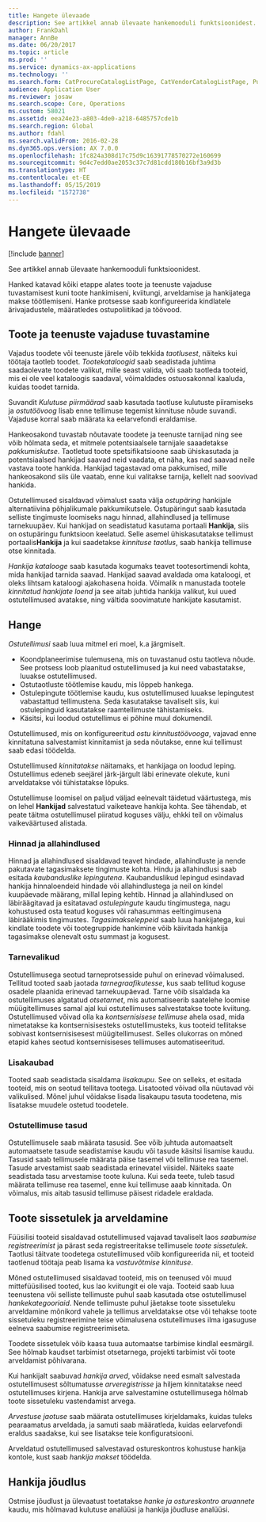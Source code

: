```yaml
---
title: Hangete ülevaade
description: See artikkel annab ülevaate hankemooduli funktsioonidest.
author: FrankDahl
manager: AnnBe
ms.date: 06/20/2017
ms.topic: article
ms.prod: ''
ms.service: dynamics-ax-applications
ms.technology: ''
ms.search.form: CatProcureCatalogListPage, CatVendorCatalogListPage, PurchTable
audience: Application User
ms.reviewer: josaw
ms.search.scope: Core, Operations
ms.custom: 58021
ms.assetid: eea24e23-a803-4de0-a218-6485757cde1b
ms.search.region: Global
ms.author: fdahl
ms.search.validFrom: 2016-02-28
ms.dyn365.ops.version: AX 7.0.0
ms.openlocfilehash: 1fc824a308d17c75d9c16391778570272e160699
ms.sourcegitcommit: 9d4c7edd0ae2053c37c7d81cdd180b16bf3a9d3b
ms.translationtype: HT
ms.contentlocale: et-EE
ms.lasthandoff: 05/15/2019
ms.locfileid: "1572738"
---
```

# <a name="procurement-and-sourcing-overview"></a>Hangete ülevaade

[!include [banner](../includes/banner.md)]

See artikkel annab ülevaate hankemooduli funktsioonidest.

Hanked katavad kõiki etappe alates toote ja teenuste vajaduse tuvastamisest kuni toote hankimiseni, kviitungi, arveldamise ja hankijatega makse töötlemiseni. Hanke protsesse saab konfigureerida kindlatele ärivajadustele, määratledes ostupoliitikad ja töövood.

## <a name="identifying-a-need-for-product-and-services"></a>Toote ja teenuste vajaduse tuvastamine
Vajadus toodete või teenuste järele võib tekkida *taotlusest*, näiteks kui töötaja taotleb toodet. *Tootekataloogid* saab seadistada juhtima saadaolevate toodete valikut, mille seast valida, või saab taotleda tooteid, mis ei ole veel kataloogis saadaval, võimaldades ostuosakonnal kaaluda, kuidas toodet tarnida.  

Suvandit *Kulutuse piirmäärad* saab kasutada taotluse kulutuste piiramiseks ja *ostutöövoog* lisab enne tellimuse tegemist kinnituse nõude suvandi. Vajaduse korral saab määrata ka eelarvefondi eraldamise.  

Hankeosakond tuvastab nõutavate toodete ja teenuste tarnijad ning see võib hõlmata seda, et mitmele potentsiaalsele tarnijale saaadetakse *pakkumiskutse*. Taotletud toote spetsifikatsioone saab ühiskasutada ja potentsiaalsed hankijad saavad neid vaadata, et näha, kas nad saavad neile vastava toote hankida. Hankijad tagastavad oma pakkumised, mille hankeosakond siis üle vaatab, enne kui valitakse tarnija, kellelt nad soovivad hankida.  

Ostutellimused sisaldavad võimalust saata välja *ostupäring* hankijale alternatiivina põhjalikumale pakkumikutsele. Ostupäringut saab kasutada selliste tingimuste loomiseks nagu hinnad, allahindlused ja tellimuse tarnekuupäev. Kui hankijad on seadistatud kasutama portaali **Hankija**, siis on ostupäringu funktsioon keelatud. Selle asemel ühiskasutatakse tellimust portaalis**Hankija** ja kui saadetakse *kinnituse taotlus*, saab hankija tellimuse otse kinnitada.  

*Hankija katalooge* saab kasutada kogumaks teavet tootesortimendi kohta, mida hankijad tarnida saavad. Hankijad saavad avaldada oma kataloogi, et oleks lihtsam kataloogi ajakohasena hoida. Võimalik n manustada tootele *kinnitatud hankijate loend* ja see aitab juhtida hankija valikut, kui uued ostutellimused avatakse, ning vältida soovimatute hankijate kasutamist.

## <a name="procurement"></a>Hange
*Ostutellimusi* saab luua mitmel eri moel, k.a järgmiselt.

-   Koondplaneerimise tulemusena, mis on tuvastanud ostu taotleva nõude. See protsess loob plaanitud ostutellimused ja kui need vabastatakse, luuakse ostutellimused.
-   Ostutaotluste töötlemise kaudu, mis lõppeb hankega.
-   Ostulepingute töötlemise kaudu, kus ostutellimused luuakse lepingutest vabastattud tellimustena. Seda kasutatakse tavaliselt siis, kui ostulepinguid kasutatakse raamtellimuste tähistamiseks.
-   Käsitsi, kui loodud ostutellimus ei põhine muul dokumendil.

Ostutellimused, mis on konfigureeritud *ostu kinnitustöövooga*, vajavad enne kinnitatuna salvestamist kinnitamist ja seda nõutakse, enne kui tellimust saab edasi töödelda.  

Ostutellimused *kinnitatakse* näitamaks, et hankijaga on loodud leping. Ostutellimus edeneb seejärel järk-järgult läbi erinevate olekute, kuni arveldatakse või tühistatakse lõpuks.  

Ostutellimuse loomisel on paljud väljad eelnevalt täidetud väärtustega, mis on lehel **Hankijad** salvestatud vaiketeave hankija kohta. See tähendab, et peate täitma ostutellimusel piiratud koguses välju, ehkki teil on võimalus vaikeväärtused alistada.

### <a name="prices-and-discounts"></a>Hinnad ja allahindlused

Hinnad ja allahindlused sisaldavad teavet hindade, allahindluste ja nende pakutavate tagasimaksete tingimuste kohta. Hindu ja allahindlusi saab esitada *kaubanduslike* *lepingutena*. Kaubanduslikud lepingud esindavad hankija hinnaloendeid hindade või allahindlustega ja neil on kindel kuupäevade määrang, millal leping kehtib. Hinnad ja allahindlused on läbiräägitavad ja esitatavad *ostulepingute* kaudu tingimustega, nagu kohustused osta teatud koguses või rahasummas eeltingimusena läbirääkimis tingimustes. *Tagasimakseleppeid* saab luua hankijatega, kui kindlate toodete või tootegruppide hankimine võib käivitada hankija tagasimakse olenevalt ostu summast ja kogusest.

### <a name="delivery-options"></a>Tarnevalikud

Ostutellimusega seotud tarneprotsesside puhul on erinevad võimalused. Tellitud tooted saab jaotada *tarnegraafikutesse*, kus saab tellitud koguse osadele plaanida erinevad tarnekuupäevad. Tarne võib sisaldada ka ostutellimuses algatatud *otsetarnet*, mis automatiseerib saatelehe loomise müügitellimuses samal ajal kui ostutellimuses salvestatakse toote kviitung. Ostutellimused võivad olla ka *kontsernisisese tellimuse* ahela osad, mida nimetatakse ka kontsernisisesteks ostutellimusteks, kus tooteid tellitakse sobivast kontsernisisesest müügitellimusest. Selles olukorras on mõned etapid kahes seotud kontsernisiseses tellimuses automatiseeritud.

### <a name="supplementary-items"></a>Lisakaubad

Tooted saab seadistada sisaldama *lisakaupu*. See on selleks, et esitada tooteid, mis on seotud tellitava tootega. Lisatooted võivad olla nüutavad või valikulised. Mõnel juhul võidakse lisada lisakaupu tasuta toodetena, mis lisatakse muudele ostetud toodetele.

### <a name="purchase-order-charges"></a>Ostutellimuse tasud

Ostutellimusele saab määrata tasusid. See võib juhtuda automaatselt automaatsete tasude seadistamise kaudu või tasude käsitsi lisamise kaudu. Tasusid saab tellimusele määrata päise tasemel või tellimuse rea tasemel. Tasude arvestamist saab seadistada erinevatel viisidel. Näiteks saate seadistada tasu arvestamise toote kuluna. Kui seda teete, tuleb tasud määrata tellimuse rea tasemel, enne kui tellimuse aaab kinnitada. On võimalus, mis aitab tasusid tellimuse päisest ridadele eraldada.

## <a name="product-receipt-and-invoicing"></a>Toote sissetulek ja arveldamine
Füüsilisi tooteid sisaldavad ostutellimused vajavad tavaliselt laos *saabumise registreerimist* ja pärast seda registreeritakse tellimusele *toote sissetulek*. Taotlusi täitvate toodetega ostutellimused võib konfigureerida nii, et tooteid taotlenud töötaja peab lisama ka *vastuvõtmise kinnituse*.  

Mõned ostutellimused sisaldavad tooteid, mis on teenused või muud mittefüüsilised tooted, kus lao kviitungit ei ole vaja. Tooteid saab luua teenustena või selliste tellimuste puhul saab kasutada otse ostutellimusel *hankekategooriaid*. Nende tellimuste puhul jäetakse toote sissetuleku arveldamine mõnikord vahele ja tellimus arveldatakse otse või tehakse toote sissetuleku registreerimine teise võimalusena ostutellimuses ilma igasuguse eelneva saabumise registreerimiseta.  

Toodete sissetulek võib kaasa tuua automaatse tarbimise kindlal eesmärgil. See hõlmab kaudset tarbimist otsetarnega, projekti tarbimist või toote arveldamist põhivarana.  

Kui hankijalt saabuvad *hankija arved*, võidakse need esmalt salvestada ostutellimusest sõltumatusse *arveregistrisse* ja hiljem kinnitatakse need ostutellimuses kirjena. Hankija arve salvestamine ostutellimusega hõlmab toote sissetuleku vastendamist arvega.  

*Arvestuse jaotuse* saab määrata ostutellimuses kirjeldamaks, kuidas tuleks pearaamatus arveldada, ja samuti saab määratleda, kuidas eelarvefondi eraldus saadakse, kui see lisatakse teie konfiguratsiooni.  

Arveldatud ostutellimused salvestavad ostureskontros kohustuse hankija kontole, kust saab *h*a*nkija makset* töödelda.

## <a name="vendor-performance"></a>Hankija jõudlus
Ostmise jõudlust ja ülevaatust toetatakse *hanke ja ostureskontro aruannete* kaudu, mis hõlmavad kulutuse analüüsi ja hankija jõudluse analüüsi.



